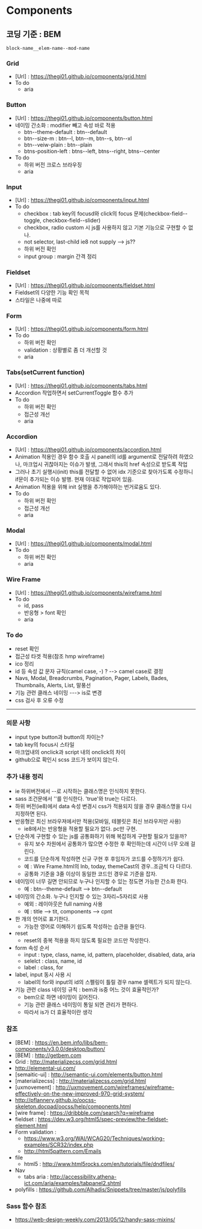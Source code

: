 # Components

## 코딩 기준 : BEM 
	block-name__elem-name--mod-name


### Grid
- [Url] : https://thegi01.github.io/components/grid.html
- To do 
	- aria	


### Button 
- [Url] : https://thegi01.github.io/components/button.html 
- 네이밍 간소화 : modifier 빼고 속성 바로 적용
	- btn--theme-default : btn--default
	- btn--size-m : btn--l, btn--m, btn--s, btn--xl
	- btn--veiw-plain : btn--plain
	- btns-position-left : btns--left, btns--right, btns--center
- To do 
	- 하위 버전 크로스 브라우징
	- aria


### Input
- [Url] : https://thegi01.github.io/components/input.html
- To do
	- checkbox : tab key의 focusd와 click의 focus 문제(checkbox-field--toggle, checkbox-field--slider)
	- checkbox, radio custom 시 js를 사용하지 않고 기본 기능으로 구현할 수 없나.
	- not selector, last-child ie8 not supply --> js??
	- 하위 버전 확인
	- input group : margin 간격 정리


### Fieldset
- [Url] : https://thegi01.github.io/components/fieldset.html
- Fieldset의 다양한 기능 확인 목적
- 스타일은 나중에 따로 


### Form
- [Url] : https://thegi01.github.io/components/form.html
- To do
	- 하위 버전 확인
	- validation : 상황별로 좀 더 개선할 것
	- aria


### Tabs(setCurrent function)
- [Url] : https://thegi01.github.io/components/tabs.html
- Accordion 작업하면서 setCurrentToggle 함수 추가
- To do
	- 하위 버전 확인
	- 접근성 개선
	- aria


### Accordion
- [Url] : https://thegi01.github.io/components/accordion.html
- Animation 적용인 경우 함수 호출 시 panel의 id를 argument로 전달하려 하였으나, 마크업시 귀찮아지는 이슈가 발생, 그래서 this의 href 속성으로 받도록 작업
- 그러나 초기 실행시(init) this를 전달할 수 없어 idx 기준으로 찾아가도록 수정하니 if문이 추가되는 이슈 발행. 현재 이대로 작업되어 있음. 
- Animation 적용을 위해 init 실행을 추가해야하는 번거로움도 있다.
- To do
	- 하위 버전 확인
	- 접근성 개선
	- aria


### Modal
- [Url] : https://thegi01.github.io/components/modal.html
- To do
	- 하위 버전 확인
	- aria


### Wire Frame
- [Url] : https://thegi01.github.io/components/wireframe.html
- To do
	- id, pass 
	- 반응형 > font 확인
	- aria


### To do
- reset 확인
- 접근성 타겟 적용(참조 hmp wireframe)
- ico 정리
- id 등 속성 값 문자 규칙(camel case, -) ? --> camel case로 결정
- Navs, Modal, Breadcrumbs, Pagination, Pager, Labels, Bades, Thumbnails, Alerts, List, 말풍선
- 기능 관련 클래스 네이밍 ---> is로 변경
- css 검사 후 오류 수정


*** 


### 의문 사항
- input type button과 button의 차이는?
- tab key의 focus시 스타일
- 마크업내의 onclick과 script 내의 onclick의 차이
- github으로 확인시 scss 코드가 보이지 않는다.


### 추가 내용 정리
- ie 하위버전에서 --로 시작하는 클래스명은 인식하지 못한다.
- sass 조건문에서 ''를 인식한다. 'true'와 true는 다르다.
- 하위 버전(ie8)에서 data 속성 변경시 css가 적용되지 않을 경우 클래스명을 다시 지정하면 된다.
- 반응형은 최신 브라우져에서만 적용(모바일, 테블릿은 최신 브라우저만 사용)
	- ie8에서는 반응형을 적용할 필요가 없다. pc만 구현.
- 단순하게 구현할 수 있는 js를 공통화하기 위해 복잡하게 구현할 필요가 있을까?
	- 유지 보수 차원에서 공통화가 많으면 수정한 후 확인하는데 시간이 너무 오래 걸린다.
	- 코드를 단순하게 작성하면 신규 구현 후 후임자가 코드를 수정하기가 쉽다.
	- 예 : Wire Frame.html의 lnb, today, themeCast의 경우..조금씩 다 다르다.
	- 공통화 기준을 3줄 이상이 동일한 코드인 경우로 기준을 잡자.
- 네이밍이 너무 길면 안되므로 누구나 인지할 수 있는 정도면 가능한 간소화 한다.
	- 예 : btn--theme-default --> btn--default
- 네이밍의 간소화. 누구나 인지할 수 있는 3자리~5자리로 사용
	- 예외 : 레이아웃은 full naming 사용
	- 예 : title --> tit, components --> cpnt
- 한 개의 언어로 표기한다. 
	- 가능한 영어로 이해하기 쉽도록 작성하는 습관을 들인다.
- reset 
	- reset의 중복 적용을 하지 않도록 필요한 코드만 작성한다.
- form 속성 순서 
	- input : type, class, name, id, pattern, placeholder, disabled, data, aria
	- selelct : class, name, id
	- label : class, for
- label, input 동시 사용 시 
	- label의 for와 input의 id의 스펠링이 틀릴 경우 name 셀렉트가 되지 않는다.
- 기능 관련 class 네이밍 규칙 : bem과 is중 어느 것이 효율적인가?
	- bem으로 하면 네이밍이 길어진다.
	- 기능 관련 클래스 네이밍이 통일 되면 관리가 편하다.
	- 따라서 is가 더 효율적이란 생각
	


### 참조
- [BEM] : https://en.bem.info/libs/bem-components/v3.0.0/desktop/button/
- [BEM] : http://getbem.com
- Grid : http://materializecss.com/grid.html
- http://elemental-ui.com/
- [semaitic-ui] : http://semantic-ui.com/elements/button.html
- [materializecss] : http://materializecss.com/grid.html
- [uxmovement] : http://uxmovement.com/wireframes/wireframe-effectively-on-the-new-improved-970-grid-system/
- http://pflannery.github.io/oocss-skeleton.docpad/oocss/help/components.html
- [wire frame] : https://dribbble.com/search?q=wireframe
- fieldset : https://dev.w3.org/html5/spec-preview/the-fieldset-element.html
- Form validation :
	- https://www.w3.org/WAI/WCAG20/Techniques/working-examples/SCR32/index.php
	- http://html5pattern.com/Emails
- file 
	- html5 : http://www.html5rocks.com/en/tutorials/file/dndfiles/
- Nav
	- tabs aria : http://accessibility.athena-ict.com/aria/examples/tabpanel2.shtml
- polyfills : https://github.com/Alhadis/Snippets/tree/master/js/polyfills

### Sass 함수 참조
- https://web-design-weekly.com/2013/05/12/handy-sass-mixins/
